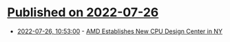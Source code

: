 # [Published on 2022-07-26](index.md)

* [2022-07-26, 10:53:00](https://soylentnews.org/article.pl?sid=22/07/25/1713239&from=rss) - [AMD Establishes New CPU Design Center in NY](https://soylentnews.org/article.pl?sid=22/07/25/1713239&from=rss)
